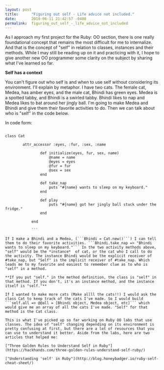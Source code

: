 ```yaml
---
layout: post
title:      "Figuring out self - Life advice not included."
date:       2018-06-11 21:42:57 -0400
permalink:  figuring_out_self_-_life_advice_not_included
---
```


As I approach my first project for the Ruby: OO section, there is one really foundational concept that remains the most difficult for me to internalize. And that is the concept of "self" in relation to classes, instances and their methods. While I may still be reading up on it and practicing with it, I hope to give another new OO programmer some clarity on the subject by sharing what I've learned so far. 

**Self has a context**

You can't figure out who self is and when to use self without considering its environment. I'll explain by metaphor. 
I have two cats. The female cat, Medea, has amber eyes, and the male cat, Bhindi has green eyes. Medea is a spotted tabby, and Bhindi is a swirled tabby. Bhindi likes to nap and Medea likes to bat around her jingly ball. I'm going to make Medea and Bhindi and give them their favorite activities to do. Then we can talk about who is "self" in the code below.

In code form:

```

class Cat

        attr_accessor :eyes, :fur, :sex, :name
				
				def initialize(eyes, fur, sex, name)
					@name = name
					@eyes = eyes
					@fur = fur
					@sex = sex
				end
				
				def take_nap
				    puts "#{name} wants to sleep on my keyboard."
				end
				
				def play
				    puts "#{name} got her jingly ball stuck under the fridge."
				end
				
			end
			
			```
			
If I make a Bhindi and a Medea, (```Bhindi = Cat.new()```) I can tell them to do their favorite activities. ```Bhindi.take_nap => "Bhindi wants to sleep on my keyboard."``` In the two activity methods above, "self" would be the *instance*  of cat, or the cat who I call to do the activity. The instance Bhindi would be the explicit receiver of #take_nap, but "Self" is the implicit receiver of #take_nap. Which leads me to my favorite and easiest to remember clue as to who is "self" in a method.

**If you put "self." in the method definition, the class is "self" in that method. If you don't, it's an instance method, and the instance itself is "self."**

If I wanted to make more cats (Make allll the cats!!) I would ask the class Cat to keep track of the cats I've made. So I would build ```self.all => @@all = [Bhindi object, Medea object, etc]``` which would give me an array of all the cats I've made. "Self" for that method is the Cat class. 

This is what I've picked up so far working on Ruby OO labs that use classes. The idea of "self" changing depending on its environment is pretty confusing at first, but there are a lot of resources that you can use to understand it better. Aside from the labs, here are two articles that helped me:

["Three Golden Rules to Understand Self in Ruby"](https://hackhands.com/three-golden-rules-understand-self-ruby/)

["Understanding 'self' in Ruby"](http://blog.honeybadger.io/ruby-self-cheat-sheet/)




			
			
			
			
			


